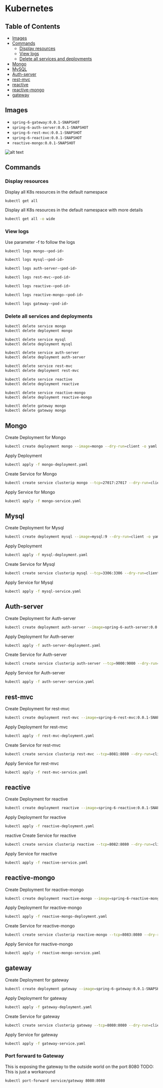 # Kubernetes

## Table of Contents
- [Images](#images)
- [Commands](#commands)
    - [Display resources](#display-resources)
    - [View logs](#view-logs)
    - [Delete all services and deployments](#delete-all-services-and-deployments)
- [Mongo](#mongo)
- [MySQL](#mysql)
- [Auth-server](#auth-server)
- [rest-mvc](#rest-mvc)
- [reactive](#reactive)
- [reactive-mongo](#reactive-mongo)
- [gateway](#gateway)

## Images
* `spring-6-gateway:0.0.1-SNAPSHOT`
* `spring-6-auth-server:0.0.1-SNAPSHOT`
* `spring-6-rest-mvc:0.0.1-SNAPSHOT`
* `spring-6-reactive:0.0.1-SNAPSHOT`
* `reactive-mongo:0.0.1-SNAPSHOT`

![alt text](../guru.png "Overview")

## Commands

### Display resources

Display all K8s resources in the default namespace
```bash
kubectl get all
```

Display all K8s resources in the default namespace with more details
```bash 
kubectl get all -o wide
```

### View logs 

Use parameter -f to follow the logs

```bash 
kubectl logs mongo-<pod-id>
```
```bash 
kubectl logs mysql-<pod-id>
```
```bash 
kubectl logs auth-server-<pod-id>
```
```bash 
kubectl logs rest-mvc-<pod-id>
```
```bash 
kubectl logs reactive-<pod-id>
```
```bash 
kubectl logs reactive-mongo-<pod-id>
```
```bash 
kubectl logs gateway-<pod-id>
```

### Delete all services and deployments
```bash
kubectl delete service mongo
kubectl delete deployment mongo

kubectl delete service mysql
kubectl delete deployment mysql

kubectl delete service auth-server
kubectl delete deployment auth-server

kubectl delete service rest-mvc
kubectl delete deployment rest-mvc

kubectl delete service reactive
kubectl delete deployment reactive

kubectl delete service reactive-mongo
kubectl delete deployment reactive-mongo

kubectl delete gateway mongo
kubectl delete gateway mongo
```

## Mongo
Create Deployment for Mongo
```bash
kubectl create deployment mongo --image=mongo --dry-run=client -o yaml > mongo-deployment.yaml
```

Apply Deployment
```bash
kubectl apply -f mongo-deployment.yaml
```

Create Service for Mongo
```bash
kubectl create service clusterip mongo --tcp=27017:27017 --dry-run=client -o yaml > mongo-service.yaml
```

Apply Service for Mongo
```bash
kubectl apply -f mongo-service.yaml
```

## Mysql

Create Deployment for Mysql
```bash
kubectl create deployment mysql --image=mysql:9 --dry-run=client -o yaml > mysql-deployment.yaml
```

Apply Deployment
```bash
kubectl apply -f mysql-deployment.yaml
```

Create Service for Mysql
```bash
kubectl create service clusterip mysql --tcp=3306:3306 --dry-run=client -o yaml > mysql-service.yaml
```

Apply Service for Mysql
```bash
kubectl apply -f mysql-service.yaml
```

## Auth-server

Create Deployment for Auth-server
```bash
kubectl create deployment auth-server --image=spring-6-auth-server:0.0.1-SNAPSHOT --dry-run=client -o yaml > auth-server-deployment.yaml
```

Apply Deployment for Auth-server
```bash
kubectl apply -f auth-server-deployment.yaml
```

Create Service for Auth-server
```bash
kubectl create service clusterip auth-server --tcp=9000:9000 --dry-run=client -o yaml > auth-server-service.yaml
```

Apply Service for Auth-server
```bash
kubectl apply -f auth-server-service.yaml
```

## rest-mvc

Create Deployment for rest-mvc
```bash
kubectl create deployment rest-mvc --image=spring-6-rest-mvc:0.0.1-SNAPSHOT --dry-run=client -o yaml > rest-mvc-deployment.yaml
```

Apply Deployment for rest-mvc
```bash
kubectl apply -f rest-mvc-deployment.yaml
```
Create Service for rest-mvc
```bash
kubectl create service clusterip rest-mvc --tcp=8081:8080 --dry-run=client -o yaml > rest-mvc-service.yaml
```

Apply Service for rest-mvc
```bash
kubectl apply -f rest-mvc-service.yaml
```
## reactive

Create Deployment for reactive
```bash
kubectl create deployment reactive --image=spring-6-reactive:0.0.1-SNAPSHOT --dry-run=client -o yaml > reactive-deployment.yaml
```

Apply Deployment for reactive
```bash
kubectl apply -f reactive-deployment.yaml
```
reactive
Create Service for reactive
```bash
kubectl create service clusterip reactive --tcp=8082:8080 --dry-run=client -o yaml > reactive-service.yaml
```

Apply Service for reactive
```bash
kubectl apply -f reactive-service.yaml
```

## reactive-mongo

Create Deployment for reactive-mongo
```bash
kubectl create deployment reactive-mongo --image=spring-6-reactive-mongo:0.0.1-SNAPSHOT --dry-run=client -o yaml > reactive-mongo-deployment.yaml
```

Apply Deployment for reactive-mongo
```bash
kubectl apply -f reactive-mongo-deployment.yaml
```

Create Service for reactive-mongo
```bash
kubectl create service clusterip reactive-mongo --tcp=8083:8080 --dry-run=client -o yaml > reactive-mongo-service.yaml
```

Apply Service for reactive-mongo
```bash
kubectl apply -f reactive-mongo-service.yaml
```

## gateway

Create Deployment for gateway
```bash
kubectl create deployment gateway --image=spring-6-gateway:0.0.1-SNAPSHOT --dry-run=client -o yaml > gateway-deployment.yaml
```

Apply Deployment for gateway
```bash
kubectl apply -f gateway-deployment.yaml
```

Create Service for gateway
```bash
kubectl create service clusterip gateway --tcp=8080:8080 --dry-run=client -o yaml > gateway-service.yaml
```

Apply Service for gateway
```bash
kubectl apply -f gateway-service.yaml
```

### Port forward to Gateway
This is exposing the gateway to the outside world on the port 8080
TODO: This is just a workaround
```bash
kubectl port-forward service/gateway 8080:8080
```
